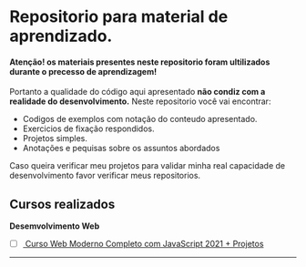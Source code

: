 # Repositorio para material de aprendizado.
#### Atenção! os materiais presentes neste repositorio foram ultilizados durante o precesso de aprendizagem!
Portanto a qualidade do código aqui apresentado **não condiz com a realidade do desenvolvimento.** Neste repositorio você vai encontrar:

 - Codigos de exemplos com notação do conteudo apresentado.
 - Exercicios de fixação respondidos.
 - Projetos simples.
 - Anotações e pequisas sobre os assuntos abordados

Caso queira verificar meu projetos para validar minha real capacidade de desenvolvimento favor verificar meus repositorios.

## Cursos realizados
**Desemvolvimento Web**
	
 - [ ] [ Curso Web Moderno Completo com JavaScript 2021 + Projetos](https://www.udemy.com/course/curso-de-git-e-github-essencial/)

---
